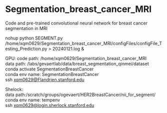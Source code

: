 # Segmentation_breast_cancer_MRI
Code and pre-trained convolutional neural network for breast cancer segmentation in MRI

nohup python SEGMENT.py /home/xqm0629/Segmentation_breast_cancer_MRI/configFiles/configFile_Testing_Prediction.py > 20240121.log &

GPU:
code path: /home/xqm0629/Segmentation_breast_cancer_MRI  
data path: /labs/gevaertlab/data/breast_segmentation_qinmei/dataset  
conda activate SegmentationBreastCancer  
conda env name: SegmentationBreastCancer  
ssh xqm0629@Flandrien.stanford.edu


Shelock:  
data path:/scratch/groups/ogevaert/HER2BreastCancer/nii_for_segment/  
conda env name: tempenv  
ssh xqm0629@login.sherlock.stanford.edu
